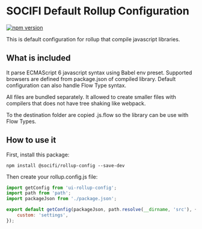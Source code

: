 # SOCIFI Default Rollup Configuration

[![npm version](https://badge.fury.io/js/%40socifi%2Frollup-config.svg)](https://badge.fury.io/js/%40socifi%2Frollup-config)

This is default configuration for rollup that compile javascript libraries.

## What is included

It parse ECMAScript 6 javascript syntax using Babel env preset. Supported browsers are defined from package.json of compiled library. Default configuration can also handle Flow Type syntax.

All files are bundled separately. It allowed to create smaller files with compilers that does not have tree shaking like webpack.

To the destination folder are copied .js.flow so the library can be use with Flow Types.

## How to use it

First, install this package:

```nodemon
npm install @socifi/rollup-config --save-dev
```

Then create your rollup.config.js file:

```javascript
import getConfig from 'ui-rollup-config';
import path from 'path';
import packageJson from './package.json';

export default getConfig(packageJson, path.resolve(__dirname, 'src'), {
    custom: 'settings',
});
```
